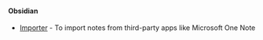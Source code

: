 #### Obsidian
- [Importer](https://help.obsidian.md/Plugins/Importer) - To import notes from third-party apps like Microsoft One Note

	